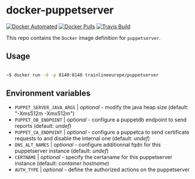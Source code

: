# docker-puppetserver

[![Docker Automated](https://img.shields.io/docker/automated/trainlineeurope/puppetserver.svg)](https://hub.docker.com/trainlineeurope/puppetserver)
[![Docker Pulls](https://img.shields.io/docker/pulls/trainlineeurope/puppetserver.svg)](https://hub.docker.com/trainlineeurope/puppetserver)
[![Travis Build](https://img.shields.io/travis/trainline-eu/docker-puppetserver/master.svg)](https://travis-ci.org/trainline-eu/docker-puppetserver)

This repo contains the `Docker` image definition for `puppetserver`.

## Usage

```bash

~$ docker run -d -p 8140:8140 trainlineeurope/puppetserver

```

## Environment variables

- `PUPPET_SERVER_JAVA_ARGS` | *optional* - modify the java heap size (default: "-Xms512m -Xmx512m")
- `PUPPET_DB_ENDPOINT` | *optional* - configure a puppetdb endpoint to send reports (default: *undef*)
- `PUPPET_CA_ENDPOINT` | *optional* - configure a puppetca to send certificate requests to and disable the internal one (default: *undef*)
- `DNS_ALT_NAMES` | *optional* - configure additionnal fqdn for this puppetserver instance (default: *undef*)
- `CERTNAME` | *optional* - specify the certaname for this puppetserver instance (default: *container hostname*)
- `AUTH_TYPE` | *optional* - define the authorized actions on the puppetserver
